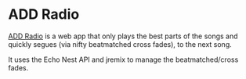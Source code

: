 # ADD Radio

[ADD Radio](http://static.echonest.com/AttentionDeficitRadio/ "") is a web app that only plays the
best parts of the songs and quickly segues (via nifty beatmatched cross fades), to the next song.


It uses the Echo Nest API and jremix to manage the beatmatched/cross fades.
